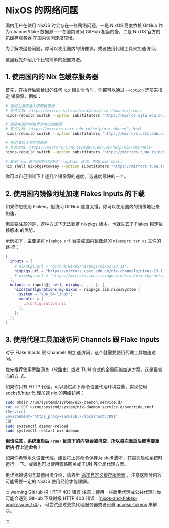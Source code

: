 # NixOS 的网络问题

国内用户在使用 NixOS 时会存在一些网络问题，一是 NixOS 高度依赖 GitHub 作为
channel/flake 数据源——在国内访问 GitHub 相当的慢，二是 NixOS 官方的包缓存服务器
在国内访问速度较慢。

为了解决这些问题，你可以使用国内的镜像源，或者使用代理工具来加速访问。

这里我先介绍几个比较简单的配置方法。

## 1. 使用国内的 Nix 包缓存服务器

首先，在执行后面给出的任何 `nix` 相关命令时，你都可以通过 `--option` 选项来指定
镜像源，例如：

```bash
# 使用上海交通大学的镜像源
# 官方文档: https://mirror.sjtu.edu.cn/docs/nix-channels/store
nixos-rebuild switch --option substituters "https://mirror.sjtu.edu.cn/nix-channels/store"

# 使用中国科学技术大学的镜像源
# 官方文档: https://mirrors.ustc.edu.cn/help/nix-channels.html
nixos-rebuild switch --option substituters "https://mirrors.ustc.edu.cn/nix-channels/store"

# 使用清华大学的镜像源
# 官方文档: https://mirrors.tuna.tsinghua.edu.cn/help/nix-channels/
nixos-rebuild switch --option substituters "https://mirrors.tuna.tsinghua.edu.cn/nix-channels/store"

# 其他 nix 命令同样可以使用 --option 选项，例如 nix shell
nix shell nixpkgs#cowsay --option substituters "https://mirrors.tuna.tsinghua.edu.cn/nix-channels/store"
```

你可以自己测试下上述几个镜像源的速度，选速度最快的一个。

## 2. 使用国内镜像地址加速 Flakes Inputs 的下载

如果你想使用 Flakes，但访问 GitHub 速度太慢，你可以使用国内的镜像地址来加速。

但需要注意的是，这种方式下无法锁定 nixpkgs 版本，也就失去了 Flakes 锁定依赖版本
的优势。

示例如下，主要是将 `nixpkgs.url` 替换成国内镜像源的 `nixexprs.tar.xz` 文件的路
径：

```nix
{
  inputs = {
    # nixpkgs.url = "github:NixOS/nixpkgs/nixos-23.11";
    nixpkgs.url = "https://mirrors.ustc.edu.cn/nix-channels/nixos-23.11/nixexprs.tar.xz";
    # nixpkgs.url = "https://mirrors.tuna.tsinghua.edu.cn/nix-channels/nixpkgs-23.11/nixexprs.tar.xz";
  };
  outputs = inputs@{ self, nixpkgs, ... }: {
    nixosConfigurations.my-nixos = nixpkgs.lib.nixosSystem {
      system = "x86_64-linux";
      modules = [
        ./configuration.nix
      ];
    };
  };
}
```

## 3. 使用代理工具加速访问 Channels 跟 Flake Inputs

对于 Flake Inputs 跟 Channels 的加速访问，这个就需要使用代理工具加速访问。

优先推荐使用旁路网关（软路由）或者 TUN 方式的全局网络加速方案，这是最省心的方
式。

如果你只有 HTTP 代理，可以通过如下命令设置代理环境变量，实现使用 socks5/http 代
理加速 nix 的网络访问：

```bash
sudo mkdir /run/systemd/system/nix-daemon.service.d/
cat << EOF >/run/systemd/system/nix-daemon.service.d/override.conf
[Service]
Environment="https_proxy=socks5h://localhost:7891"
EOF
sudo systemctl daemon-reload
sudo systemctl restart nix-daemon
```

**但请注意，系统重启后 `/run/` 目录下的内容会被清空，所以每次重启后都需要重新执
行上述命令**！

如果你希望永久设置代理，建议将上述命令保存为 shell 脚本，在每次启动系统时运行一
下。或者也可以使用旁路网关或 TUN 等全局代理方案。

更详细的说明与其他用法介绍，请移步
[添加自定义缓存服务器](https://nixos-and-flakes.thiscute.world/zh/nixos-with-flakes/add-custom-cache-servers)
，注意这部分内容可能需要一定的 NixOS 使用经验才能理解。

<!-- prettier-ignore -->
::: warning GitHub 报 HTTP 403 错误
注意：使用一些商用代理或公共代理时你可能会遇到 GitHub 下载时报 HTTP 403 错误
（[nixos-and-flakes-book/issues/74](https://github.com/ryan4yin/nixos-and-flakes-book/issues/74)），
可尝试通过更换代理服务器或者设置
[access-tokens](https://github.com/NixOS/nix/issues/6536) 来解决。

<!-- prettier-ignore -->
:::

